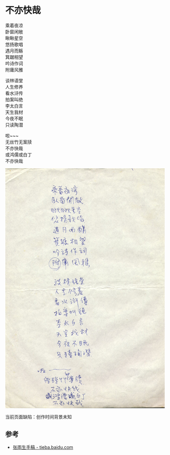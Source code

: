 # 不亦快哉

乘着夜凉<br>
卧窗闲敞<br>
瞅瞅星空<br>
悠扬歌唱<br>
遇月而觞<br>
箕踞相望<br>
吟诗作词<br>
附庸风雅

谈林语堂<br>
人生修养<br>
看水浒传<br>
拍案叫绝<br>
李太白言<br>
天生我材<br>
今夜不眠<br>
只读陶潜

啦~~~<br>
无丝竹无案牍<br>
不亦快哉<br>
或鸿儒或白丁<br>
不亦快哉

![不亦快哉](./is-this-not-happiness.jpg)

当前页面缺陷：创作时间背景未知

## 参考

-   [张雨生手稿 - tieba.baidu.com](https://tieba.baidu.com/p/2084189476#!/l/p1)
